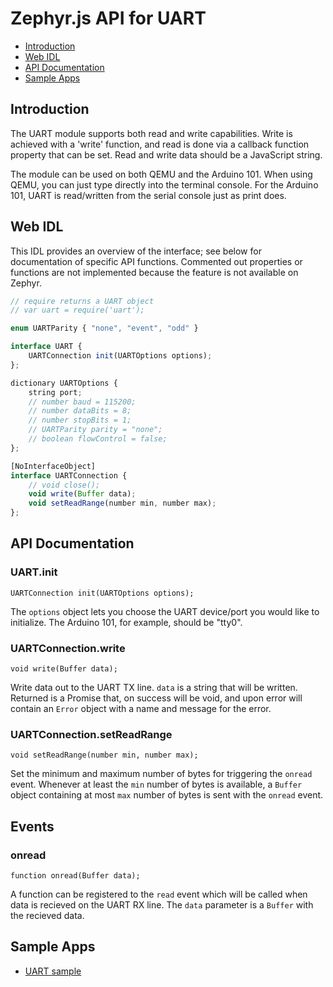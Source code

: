 Zephyr.js API for UART
==================================

* [Introduction](#introduction)
* [Web IDL](#web-idl)
* [API Documentation](#api-documentation)
* [Sample Apps](#sample-apps)

Introduction
------------
The UART module supports both read and write capabilities. Write is achieved
with a 'write' function, and read is done via a callback function property that
can be set. Read and write data should be a JavaScript string.

The module can be used on both QEMU and the Arduino 101. When using QEMU, you
can just type directly into the terminal console. For the Arduino 101, UART is
read/written from the serial console just as print does.

Web IDL
-------
This IDL provides an overview of the interface; see below for documentation of
specific API functions. Commented out properties or functions are not
implemented because the feature is not available on Zephyr.

```javascript
// require returns a UART object
// var uart = require('uart');

enum UARTParity { "none", "event", "odd" }

interface UART {
    UARTConnection init(UARTOptions options);
};

dictionary UARTOptions {
    string port;
    // number baud = 115200;
    // number dataBits = 8;
    // number stopBits = 1;
    // UARTParity parity = "none";
    // boolean flowControl = false;
};

[NoInterfaceObject]
interface UARTConnection {
    // void close();
    void write(Buffer data);
    void setReadRange(number min, number max);
};
```

API Documentation
-----------------
### UART.init

`UARTConnection init(UARTOptions options);`

The `options` object lets you choose the UART device/port you would like to
initialize. The Arduino 101, for example, should be "tty0".

### UARTConnection.write

`void write(Buffer data);`

Write data out to the UART TX line. `data` is a string that will be written.
Returned is a Promise that, on success will be void, and upon error will contain
an `Error` object with a name and message for the error.

### UARTConnection.setReadRange

`void setReadRange(number min, number max);`

Set the minimum and maximum number of bytes for triggering the `onread` event.
Whenever at least the `min` number of bytes is available, a `Buffer` object
containing at most `max` number of bytes is sent with the `onread` event.

## Events

### onread

`function onread(Buffer data);`

A function can be registered to the `read` event which will be called
when data is recieved on the UART RX line. The `data` parameter is a `Buffer`
with the recieved data.

Sample Apps
-----------
* [UART sample](../samples/UART.js)
